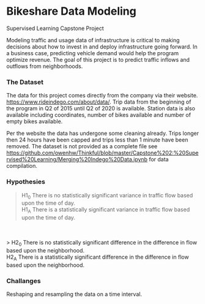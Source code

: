 # Bikeshare Data Modeling

Supervised Learning Capstone Project

Modeling traffic and usage data of infrastructure is critical to making decisions about how to invest in and deploy infrastructure going forward. In a business case, predicting vehicle demand would help the program optimize revenue. The goal of this project is to predict traffic inflows and outflows from neighborhoods.


### The Dataset

The data for this project comes directly from the company via their website. https://www.rideindego.com/about/data/. Trip data from the beginning of the program in Q2 of 2015 until Q2 of 2020 is available. Station data is also available including coordinates, number of bikes available and number of empty bikes available.

Per the website the data has undergone some cleaning already. Trips longer then 24 hours have been capped and trips less than 1 minute have been removed. The dataset is not provided as a complete file see https://github.com/owenhw/Thinkful/blob/master/Capstone%202:%20Supervised%20Learning/Merging%20Indego%20Data.ipynb for data compilation.

### Hypothesies

> H1<sub>0</sub> There is no statistically significant variance in traffic flow based upon the time of day.
<br>H1<sub>A</sub> There is a statistically significant variance in traffic flow based upon the time of day.
<br>
<br>
> H2<sub>0</sub> There is no statistically significant difference in the difference in flow based upon the neighborhood.
<br>H2<sub>A</sub> There is a statistically significant difference in the difference in flow based upon the neighborhood.

### Challanges

Reshaping and resampling the data on a time interval.


